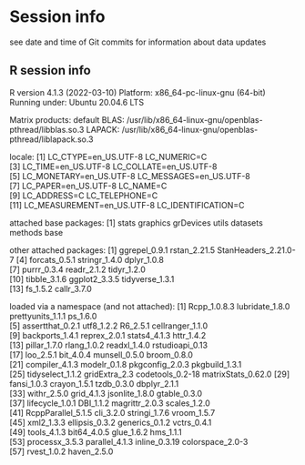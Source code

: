 # Session info

see date and time of Git commits for information about data updates

## R session info

R version 4.1.3 (2022-03-10)
Platform: x86_64-pc-linux-gnu (64-bit)
Running under: Ubuntu 20.04.6 LTS

Matrix products: default
BLAS:   /usr/lib/x86_64-linux-gnu/openblas-pthread/libblas.so.3
LAPACK: /usr/lib/x86_64-linux-gnu/openblas-pthread/liblapack.so.3

locale:
 [1] LC_CTYPE=en_US.UTF-8       LC_NUMERIC=C              
 [3] LC_TIME=en_US.UTF-8        LC_COLLATE=en_US.UTF-8    
 [5] LC_MONETARY=en_US.UTF-8    LC_MESSAGES=en_US.UTF-8   
 [7] LC_PAPER=en_US.UTF-8       LC_NAME=C                 
 [9] LC_ADDRESS=C               LC_TELEPHONE=C            
[11] LC_MEASUREMENT=en_US.UTF-8 LC_IDENTIFICATION=C       

attached base packages:
[1] stats     graphics  grDevices utils     datasets  methods   base     

other attached packages:
 [1] ggrepel_0.9.1        rstan_2.21.5         StanHeaders_2.21.0-7
 [4] forcats_0.5.1        stringr_1.4.0        dplyr_1.0.8         
 [7] purrr_0.3.4          readr_2.1.2          tidyr_1.2.0         
[10] tibble_3.1.6         ggplot2_3.3.5        tidyverse_1.3.1     
[13] fs_1.5.2             callr_3.7.0         

loaded via a namespace (and not attached):
 [1] Rcpp_1.0.8.3       lubridate_1.8.0    prettyunits_1.1.1  ps_1.6.0          
 [5] assertthat_0.2.1   utf8_1.2.2         R6_2.5.1           cellranger_1.1.0  
 [9] backports_1.4.1    reprex_2.0.1       stats4_4.1.3       httr_1.4.2        
[13] pillar_1.7.0       rlang_1.0.2        readxl_1.4.0       rstudioapi_0.13   
[17] loo_2.5.1          bit_4.0.4          munsell_0.5.0      broom_0.8.0       
[21] compiler_4.1.3     modelr_0.1.8       pkgconfig_2.0.3    pkgbuild_1.3.1    
[25] tidyselect_1.1.2   gridExtra_2.3      codetools_0.2-18   matrixStats_0.62.0
[29] fansi_1.0.3        crayon_1.5.1       tzdb_0.3.0         dbplyr_2.1.1      
[33] withr_2.5.0        grid_4.1.3         jsonlite_1.8.0     gtable_0.3.0      
[37] lifecycle_1.0.1    DBI_1.1.2          magrittr_2.0.3     scales_1.2.0      
[41] RcppParallel_5.1.5 cli_3.2.0          stringi_1.7.6      vroom_1.5.7       
[45] xml2_1.3.3         ellipsis_0.3.2     generics_0.1.2     vctrs_0.4.1       
[49] tools_4.1.3        bit64_4.0.5        glue_1.6.2         hms_1.1.1         
[53] processx_3.5.3     parallel_4.1.3     inline_0.3.19      colorspace_2.0-3  
[57] rvest_1.0.2        haven_2.5.0       
